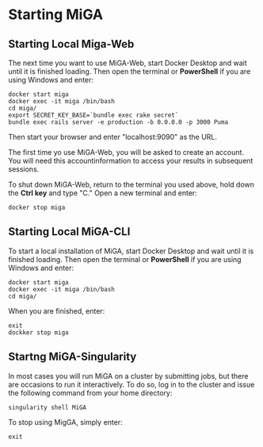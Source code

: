 # Starting MiGA

## Starting Local Miga-Web

The next time you want to use MiGA-Web, start Docker Desktop and wait until it is finished loading. Then open the terminal or **PowerShell** if you are using Windows and enter:

```text
docker start miga
docker exec -it miga /bin/bash
cd miga/
export SECRET_KEY_BASE=`bundle exec rake secret`
bundle exec rails server -e production -b 0.0.0.0 -p 3000 Puma
```

Then start your browser and enter "localhost:9090" as the URL.  

The first time yo use MiGA-Web, you will be asked to create an account. You will need this accountinformation to access your results in subsequent sessions.    

To shut down MiGA-Web, return to the terminal you used above, hold down the **Ctrl key** and type "C." Open a new terminal and enter:

```text
docker stop miga
```

## Starting Local MiGA-CLI

To start a local installation of MiGA, start Docker Desktop and wait until it is finished loading. Then open the terminal or **PowerShell** if you are using Windows and enter:

```
docker start miga
docker exec -it miga /bin/bash
cd miga/
```

When you are finished, enter:  

```
exit
dockker stop miga
```

## Startng MiGA-Singularity
 
In most cases you will run MiGA on a cluster by submitting jobs, but there are occasions to run it interactively. To do so, log in to the cluster and issue the following command from your home directory:  

```
singularity shell MiGA
```
To stop using MigGA, simply enter:  

```
exit
```
